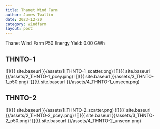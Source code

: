 ```yaml
---
title: Thanet Wind Farm
author: James Twallin
date: 2023-12-20
category: windfarm
layout: post
---
```

Thanet Wind Farm P50 Energy Yield: 0.00 GWh

THNTO-1
-------------
![]({{ site.baseurl }}/assets/1_THNTO-1_scatter.png)
![]({{ site.baseurl }}/assets/2_THNTO-1_pcey.png)
![]({{ site.baseurl }}/assets/3_THNTO-1_p50.png)
![]({{ site.baseurl }}/assets/4_THNTO-1_unseen.png)

THNTO-2
-------------
![]({{ site.baseurl }}/assets/1_THNTO-2_scatter.png)
![]({{ site.baseurl }}/assets/2_THNTO-2_pcey.png)
![]({{ site.baseurl }}/assets/3_THNTO-2_p50.png)
![]({{ site.baseurl }}/assets/4_THNTO-2_unseen.png)

